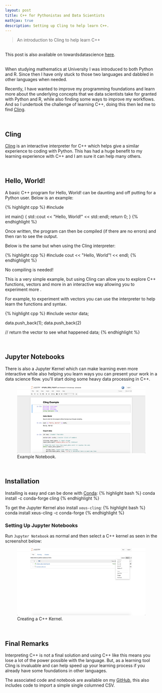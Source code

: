 ```yaml
---
layout: post
title: C++ for Pythonistas and Data Scientists
mathjax: true
description: Setting up Cling to help learn C++.
---
```

> An introduction to Cling to help learn C++

<br>

<div class="message">
  This post is also available on towardsdatascience <a href="https://towardsdatascience.com/c-for-pythonistas-and-data-scientists-2e1a74a7b8be">here</a>.
</div>

<br>

When studying mathematics at University I was introduced to both Python and R. Since then I have only stuck to those two languages and dabbled in other languages when needed.

Recently, I have wanted to improve my programming foundations and learn more about the underlying concepts that we data scientists take for granted with Python and R, while also finding some ways to improve my workflows. And so I undertook the challenge of learning C++, doing this then led me to find [Cling](https://root.cern.ch/cling).


<br>


## Cling
[Cling](https://root.cern.ch/cling) is an interactive interpreter for C++ which helps give a similar experience to coding with Python. This has had a huge benefit to my learning experience with C++ and I am sure it can help many others.


<br>


## Hello, World!
A basic C++ program for Hello, World! can be daunting and off putting for a Python user. Below is an example:

{% highlight cpp %}
#include <iostream>

int main() {
 std::cout << "Hello, World!" << std::endl;
 return 0;
}
{% endhighlight %}


Once written, the program can then be compiled (if there are no errors) and then ran to see the output.


Below is the same but when using the Cling interpreter:


{% highlight cpp %}
#include <iostream>
cout << "Hello, World"! << endl;
{% endhighlight %}


No compiling is needed!


This is a very simple example, but using Cling can allow you to explore C++ functions, vectors and more in an interactive way allowing you to experiment more .


For example, to experiment with vectors you can use the interpreter to help learn the functions and syntax.


{% highlight cpp %}
#include <vector>
vector<int> data;


data.push_back(1);
data.push_back(2)


// return the vector to see what happened
data;
{% endhighlight %}


<br>


## Jupyter Notebooks
There is also a Jupyter Kernel which can make learning even more interactive while also helping you learn ways you can present your work in a data science flow. you'll start doing some heavy data processing in C++.


<figure>
 <img src="/assets/post_images/cpp_for_data_scientists/screenshot2.png" alt="Jupyter_Screenshot2" class="center"/>
 <figcaption class="center">Example Notebook.</figcaption>
</figure>


<br>


## Installation
Installing is easy and can be done with [Conda](https://anaconda.org/anaconda/conda):
{% highlight bash %}
conda install -c conda-forge cling
{% endhighlight %}


To get the Jupyter Kernel also install `xeus-cling`:
{% highlight bash %}
conda install xeus-cling -c conda-forge
{% endhighlight %}


### Setting Up Jupyter Notebooks
Run `Jupyter Notebook` as normal and then select a C++ kernel as seen in the screenshot below:

<figure>
 <img src="/assets/post_images/cpp_for_data_scientists/screenshot1.png" alt="Jupyter_Screenshot" class="center"/>
 <figcaption class="center">Creating a C++ Kernel.</figcaption>
</figure>


<br>


## Final Remarks
Interpreting C++ is not a final solution and using C++ like this means you lose a lot of the power possible with the language. But, as a learning tool Cling is invaluable and can help speed up your learning process if you already have some foundations in other languages.

The associated code and notebook are available on my [GitHub](https://github.com/henriwoodcock/blog-post-codes), this also includes code to import a simple single columned CSV.
